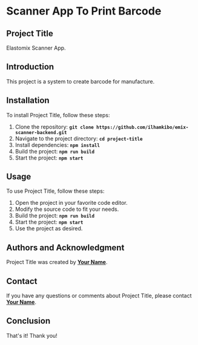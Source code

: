 # **Scanner App To Print Barcode**

## **Project Title**

Elastomix Scanner App.

## **Introduction**

This project is a system to create barcode for manufacture.

## **Installation**

To install Project Title, follow these steps:

1. Clone the repository: **`git clone https://github.com/ilhamkibo/emix-scanner-backend.git`**
2. Navigate to the project directory: **`cd project-title`**
3. Install dependencies: **`npm install`**
4. Build the project: **`npm run build`**
5. Start the project: **`npm start`**

## **Usage**

To use Project Title, follow these steps:

1. Open the project in your favorite code editor.
2. Modify the source code to fit your needs.
3. Build the project: **`npm run build`**
4. Start the project: **`npm start`**
5. Use the project as desired.

## **Authors and Acknowledgment**

Project Title was created by **[Your Name](https://github.com/ilhamkibo)**.

## **Contact**

If you have any questions or comments about Project Title, please contact **[Your Name](ilham@cosi.co.id)**.

## **Conclusion**

That's it! Thank you!
